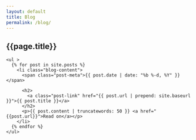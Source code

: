```yaml
---
layout: default
title: Blog
permalink: /blog/
---
```

<div class="post">

  <section class="content">
    <h2 id="blog">{{page.title}}</h2>
  

    <ul >
      {% for post in site.posts %}
        <li class="blog-content">
          <span class="post-meta">{{ post.date | date: "%b %-d, %Y" }}</span>

          <h2>
            <a class="post-link" href="{{ post.url | prepend: site.baseurl }}">{{ post.title }}</a>
          </h2>
          <p>{{ post.content | truncatewords: 50 }} <a href="{{post.url}}">Read on</a></p>
        </li>
      {% endfor %}
    </ul>

  </section>

</div>

